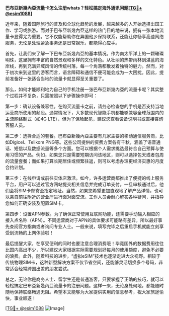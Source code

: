 **巴布亞新幾內亞流量卡怎么注册whats？轻松搞定海外通讯问题[[TG💪+ @esim1088](https://t.me/s/esim1088)]**

近年来，随着国际旅行的普及和全球化趋势的发展，越来越多的人开始选择出国工作、学习或旅游。而对于巴布亞新幾內亞这样的热门目的地来说，拥有一张本地流量卡显得尤为重要。它不仅能帮助你在异国他乡保持联系，还能让你畅享高速网络服务，无论是处理紧急事务还是日常娱乐，都能得心应手。

首先，让我们来了解一下巴布亞新幾內亞的基本情况。作为南太平洋上的一颗璀璨明珠，这里拥有丰富的自然景观和多样的文化特色。从壮丽的热带雨林到湛蓝的海岸线，再到充满异域风情的传统村落，每一个角落都散发着独特的魅力。然而，对于初次来到这里的游客而言，语言障碍和通信不便可能会成为一大困扰。因此，提前准备好一张适合当地的流量卡就显得至关重要了。

那么，如何才能顺利地为自己的手机注册一张巴布亞新幾內亞的流量卡呢？其实整个过程并不复杂，只需按照以下步骤操作即可：

第一步：确认设备兼容性。在购买流量卡之前，请务必检查您的手机是否支持当地运营商所使用的频段。通常情况下，大多数现代智能手机都能够兼容全球范围内的主流网络制式（如4G LTE），但为了保险起见，建议您查看设备说明书或直接咨询客服人员。

第二步：选择合适的套餐。巴布亞新幾內亞主要有几家主要的移动通信服务商，比如Digicel、Telikom PNG等。这些公司提供的资费方案各有千秋，涵盖了语音通话、短信以及数据流量等多个方面。您可以根据个人需求挑选最符合自己预算与使用习惯的产品。例如，如果您只是需要短期访问该地区，则可以选择包天或者包周的流量套餐；而如果打算长期居住或频繁往返，则可以考虑办理更经济实惠的月度合约计划。

第三步：在线申请或前往实体店激活。如今，许多运营商都推出了便捷的线上服务平台，用户可以通过官方网站提交相关信息并完成订单支付。一旦审核通过后，他们会将SIM卡邮寄至指定地址。当然，如果您希望更加直观地了解产品详情，也可以亲自前往附近的营业厅进行面对面交流。工作人员会耐心解答各种疑问，并指导您如何正确安装及配置SIM卡。

第四步：设置APN参数。为了确保正常使用互联网功能，还需要手动输入相应的接入点名称（APN）。不同运营商对于APN的具体要求可能略有差异，所以最好事先查阅官方指南或者询问专业人士。一般来说，填写完毕之后重启手机就能立刻享受到流畅的上网体验啦！

最后提醒大家，在享受便利的同时也要注意合理消费哦！毕竟国外的数据费用往往比国内高出不少，所以建议大家根据实际需要规划好每月的使用额度，避免不必要的浪费。此外，随着科技的进步，“虚拟eSIM”技术也逐渐走进大众视野。相较于传统物理SIM卡，这种新型解决方案不仅节省空间，还能够灵活切换多个号码，非常适合经常跨国出差的朋友尝试。

总之，无论你是商务人士、留学生还是普通游客，只要掌握了正确的技巧，就可以轻松搞定巴布亞新幾內亞流量卡的注册问题。这样一来，无论身处何地，都能随时随地保持联络畅通无阻。希望本文能够为大家提供实用的信息参考，祝大家旅途愉快，事业顺遂！

[[TG💪+ @esim1088](https://t.me/s/esim1088) ![Image](https://i.postimg.cc/4NQfJmqS/Snipaste-2025-05-13-00-14-12.png)]